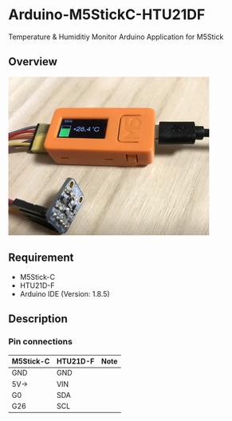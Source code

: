# Arduino-M5StickC-HTU21DF
Temperature & Humiditiy Monitor Arduino Application for M5Stick

## Overview

<img width="80%" src="./img/M5StickCTempHumidity.png" />  

## Requirement

- M5Stick-C
- HTU21D-F
- Arduino IDE (Version: 1.8.5)

## Description

###  Pin connections

|M5Stick-C  |HTU21D-F  |Note  |
|---|---|---|
|GND  |GND  ||
|5V->  | VIN ||
|G0  | SDA ||
|G26  | SCL ||
